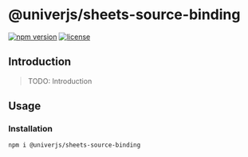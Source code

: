 # @univerjs/sheets-source-binding

[![npm version](https://img.shields.io/npm/v/@univerjs/sheets-source-binding)](https://npmjs.org/packages/@univerjs/sheets-source-binding)
[![license](https://img.shields.io/npm/l/@univerjs/sheets-source-binding)](https://img.shields.io/npm/l/@univerjs/sheets-source-binding)

## Introduction

> TODO: Introduction

## Usage

### Installation

```shell
npm i @univerjs/sheets-source-binding
```